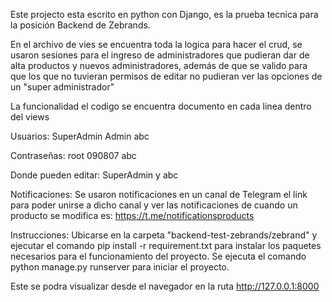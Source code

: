 Este projecto esta escrito en python con Django, es la prueba tecnica para la posición Backend de Zebrands.

En el archivo de vies se encuentra toda la logica para hacer el crud, se usaron sesiones para el ingreso 
de administradores que pudieran dar de alta productos y nuevos administradores, además de que se valido para que los que no tuvieran permisos de editar no pudieran ver las opciones de un "super administrador"

La funcionalidad el codigo se encuentra documento en cada linea dentro del views

Usuarios:
SuperAdmin 
Admin
abc

Contraseñas:
root
090807
abc

Donde pueden editar:
SuperAdmin y abc


Notificaciones:
Se usaron notificaciones en un canal de Telegram el link para poder unirse a dicho canal y ver las notificaciones de cuando un producto se modifica es: https://t.me/notificationsproducts


Instrucciones:
Ubicarse en la carpeta "backend-test-zebrands/zebrand" y ejecutar el comando pip install -r requirement.txt para instalar los paquetes necesarios para el funcionamiento del proyecto.
Se ejecuta el comando python manage.py runserver para iniciar el proyecto.

Este se podra visualizar desde el navegador en la ruta http://127.0.0.1:8000

